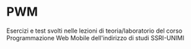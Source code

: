 # PWM
Esercizi e test svolti nelle lezioni di teoria/laboratorio del corso Programmazione Web Mobile dell'indirizzo di studi SSRI-UNIMI